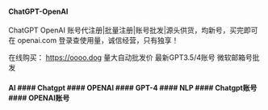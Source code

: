 #### ChatGPT-OpenAI
ChatGPT OpenAI 账号代注册|批量注册|账号批发|源头供货，均新号，买完即可在 openai.com 登录查使用量，诚信经营，只有独享！

在线购买： https://oooo.dog 量大自动批发价
最新GPT3.5/4账号 微软邮箱号批发

#### AI #### Chatgpt #### OPENAI #### GPT-4 #### NLP #### Chatgpt账号 #### OPENAI账号
